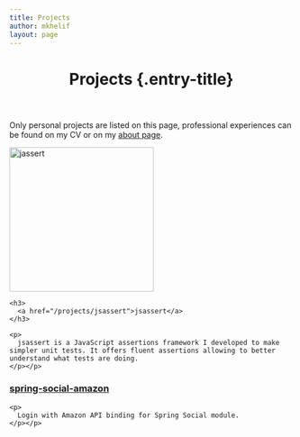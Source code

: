 ```yaml
---
title: Projects
author: mkhelif
layout: page
---
```

<header class="entry-header"> 

# Projects {.entry-title}

<div class="entry-meta">
</div></header> 

<div class="entry-content">
  <p class="bordered-bottom">
    Only personal projects are listed on this page, professional experiences can be found on my CV or on my <a href="/">about page</a>.
  </p>
  
  <div class="entry-item">
    <p>
      <a href="/projects/jsassert"><img class="float-left" src="http://www.mkhelif.fr/wp-content/uploads/2012/08/jsassert.png" alt="jassert" title="jsassert" width="256" /></a>
    </p>
    
    <h3>
      <a href="/projects/jsassert">jsassert</a>
    </h3>
    
    <p>
      jsassert is a JavaScript assertions framework I developed to make simpler unit tests. It offers fluent assertions allowing to better understand what tests are doing.
    </p></p>
  </div>
  
  <div class="entry-item">
    <h3>
      <a href="/projects/spring-social-amazon">spring-social-amazon</a>
    </h3>
    
    <p>
      Login with Amazon API binding for Spring Social module.
    </p></p>
  </div>
</div>